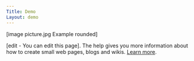 ```yaml
---
Title: Demo
Layout: demo
---
```

[image picture.jpg Example rounded]

[edit - You can edit this page]. The help gives you more information about how to create small web pages, blogs and wikis. 
[Learn more](https://developers.datenstrom.se/help/).
